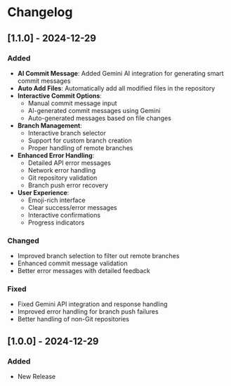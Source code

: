 # Changelog

## [1.1.0] - 2024-12-29
### Added
- **AI Commit Message**: Added Gemini AI integration for generating smart commit messages
- **Auto Add Files**: Automatically add all modified files in the repository
- **Interactive Commit Options**: 
  - Manual commit message input
  - AI-generated commit messages using Gemini
  - Auto-generated messages based on file changes
- **Branch Management**: 
  - Interactive branch selector
  - Support for custom branch creation
  - Proper handling of remote branches
- **Enhanced Error Handling**:
  - Detailed API error messages
  - Network error handling
  - Git repository validation
  - Branch push error recovery
- **User Experience**:
  - Emoji-rich interface
  - Clear success/error messages
  - Interactive confirmations
  - Progress indicators

### Changed
- Improved branch selection to filter out remote branches
- Enhanced commit message validation
- Better error messages with detailed feedback

### Fixed
- Fixed Gemini API integration and response handling
- Improved error handling for branch push failures
- Better handling of non-Git repositories

## [1.0.0] - 2024-12-29
### Added
- New Release